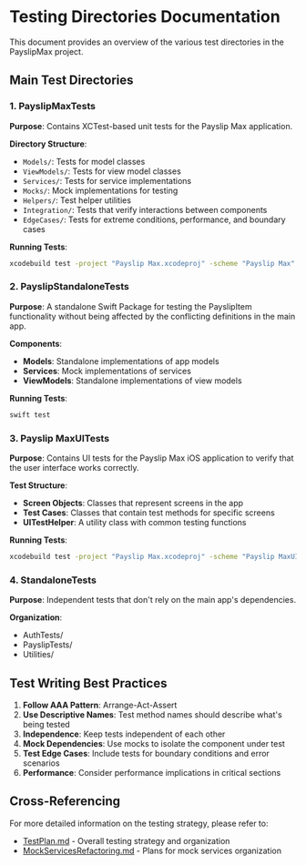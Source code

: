 # Testing Directories Documentation

This document provides an overview of the various test directories in the PayslipMax project.

## Main Test Directories

### 1. PayslipMaxTests

**Purpose**: Contains XCTest-based unit tests for the Payslip Max application.

**Directory Structure**:
- `Models/`: Tests for model classes
- `ViewModels/`: Tests for view model classes
- `Services/`: Tests for service implementations
- `Mocks/`: Mock implementations for testing
- `Helpers/`: Test helper utilities
- `Integration/`: Tests that verify interactions between components
- `EdgeCases/`: Tests for extreme conditions, performance, and boundary cases

**Running Tests**:
```bash
xcodebuild test -project "Payslip Max.xcodeproj" -scheme "Payslip Max" -destination "platform=iOS Simulator,name=iPhone 16"
```

### 2. PayslipStandaloneTests

**Purpose**: A standalone Swift Package for testing the PayslipItem functionality without being affected by the conflicting definitions in the main app.

**Components**:
- **Models**: Standalone implementations of app models
- **Services**: Mock implementations of services
- **ViewModels**: Standalone implementations of view models

**Running Tests**:
```bash
swift test
```

### 3. Payslip MaxUITests

**Purpose**: Contains UI tests for the Payslip Max iOS application to verify that the user interface works correctly.

**Test Structure**:
- **Screen Objects**: Classes that represent screens in the app
- **Test Cases**: Classes that contain test methods for specific screens
- **UITestHelper**: A utility class with common testing functions

**Running Tests**:
```bash
xcodebuild test -project "Payslip Max.xcodeproj" -scheme "Payslip MaxUITests" -destination "platform=iOS Simulator,name=iPhone 16"
```

### 4. StandaloneTests

**Purpose**: Independent tests that don't rely on the main app's dependencies.

**Organization**:
- AuthTests/
- PayslipTests/
- Utilities/

## Test Writing Best Practices

1. **Follow AAA Pattern**: Arrange-Act-Assert
2. **Use Descriptive Names**: Test method names should describe what's being tested
3. **Independence**: Keep tests independent of each other
4. **Mock Dependencies**: Use mocks to isolate the component under test
5. **Test Edge Cases**: Include tests for boundary conditions and error scenarios
6. **Performance**: Consider performance implications in critical sections

## Cross-Referencing

For more detailed information on the testing strategy, please refer to:
- [TestPlan.md](./TestPlan.md) - Overall testing strategy and organization
- [MockServicesRefactoring.md](./MockServicesRefactoring.md) - Plans for mock services organization 